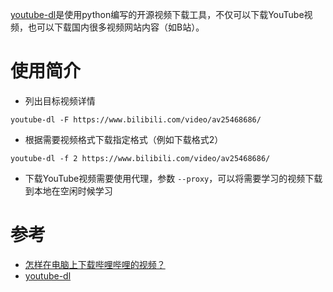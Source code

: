 [youtube-dl](https://github.com/rg3/youtube-dl)是使用python编写的开源视频下载工具，不仅可以下载YouTube视频，也可以下载国内很多视频网站内容（如B站）。

# 使用简介

* 列出目标视频详情

```
youtube-dl -F https://www.bilibili.com/video/av25468686/
```

* 根据需要视频格式下载指定格式（例如下载格式2）

```
youtube-dl -f 2 https://www.bilibili.com/video/av25468686/
```

* 下载YouTube视频需要使用代理，参数 `--proxy`，可以将需要学习的视频下载到本地在空闲时候学习

# 参考

* [怎样在电脑上下载哔哩哔哩的视频？](https://www.zhihu.com/question/41367609)
* [youtube-dl](https://github.com/rg3/youtube-dl)